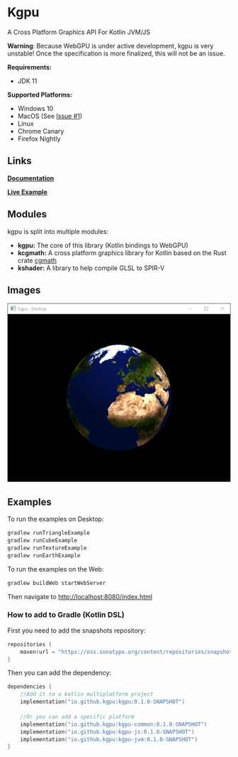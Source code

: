 # Kgpu

A Cross Platform Graphics API For Kotlin JVM/JS

__Warning__: Because WebGPU is under active development, kgpu is very unstable! Once the specification is more 
finalized, this will not be an issue. 

 __Requirements:__

- JDK 11

 __Supported Platforms:__

- Windows 10
- MacOS (See [Issue #1](https://github.com/kgpu/kgpu/issues/1))
- Linux
- Chrome Canary
- Firefox Nightly

## Links

[__Documentation__](dokka/-modules.html)

[__Live Example__](examples/index.html)

## Modules

kgpu is split into multiple modules:

- __kgpu:__ The core of this library (Kotlin bindings to WebGPU)
- __kcgmath:__  A cross platform graphics library for Kotlin based
on the Rust crate [cgmath](https://crates.io/crates/cgmath)
- __kshader:__ A library to help compile GLSL to SPIR-V

## Images

![Earth Example](images/earth.png)

## Examples

To run the examples on Desktop:

```bash
gradlew runTriangleExample
gradlew runCubeExample
gradlew runTextureExample
gradlew runEarthExample
```

To run the examples on the Web:

```bash
gradlew buildWeb startWebServer
```

Then navigate to [http://localhost:8080/index.html](http://localhost:8080/index.html)

### How to add to Gradle (Kotlin DSL)

First you need to add the snapshots repository:

```kotlin
repositories {
    maven(url = "https://oss.sonatype.org/content/repositories/snapshots/")
}
```

Then you can add the dependency:

```kotlin
dependencies {
    //Add it to a kotlin multiplatform project
    implementation("io.github.kgpu:kgpu:0.1.0-SNAPSHOT")

    //Or you can add a specific platform
    implementation("io.github.kgpu:kgpu-common:0.1.0-SNAPSHOT")
    implementation("io.github.kgpu:kgpu-js:0.1.0-SNAPSHOT")
    implementation("io.github.kgpu:kgpu-jvm:0.1.0-SNAPSHOT")
}
```
